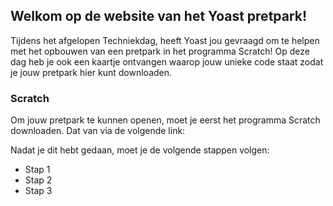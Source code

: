 ## Welkom op de website van het Yoast pretpark!

Tijdens het afgelopen Techniekdag, heeft Yoast jou gevraagd om te helpen met het opbouwen van een pretpark in het programma Scratch!
Op deze dag heb je ook een kaartje ontvangen waarop jouw unieke code staat zodat je jouw pretpark hier kunt downloaden.

### Scratch

Om jouw pretpark te kunnen openen, moet je eerst het programma Scratch downloaden. Dat van via de volgende link: 

Nadat je dit hebt gedaan, moet je de volgende stappen volgen:

- Stap 1
- Stap 2
- Stap 3
